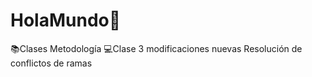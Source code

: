 # HolaMundo👋
📚Clases Metodología
💻Clase 3 modificaciones nuevas
Resolución de conflictos de ramas


